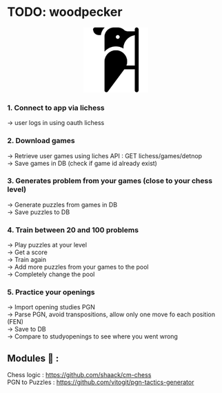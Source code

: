 # TODO: woodpecker

<p align="center">
<img width="150" heigth="150" src="front/assets/images/woodpecker.png">
</p>

### 1. Connect to app via lichess

-> user logs in using oauth lichess

### 2. Download games

-> Retrieve user games using liches API : GET lichess/games/detnop\
-> Save games in DB (check if game id already exist)

### 3. Generates problem from your games (close to your chess level)

-> Generate puzzles from games in DB\
-> Save puzzles to DB

### 4. Train between 20 and 100 problems

-> Play puzzles at your level\
-> Get a score\
-> Train again\
-> Add more puzzles from your games to the pool\
-> Completely change the pool

### 5. Practice your openings

-> Import opening studies PGN\
-> Parse PGN, avoid transpositions, allow only one move fo each position (FEN)\
-> Save to DB\
-> Compare to studyopenings to see where you went wrong

## Modules 🙏 :

Chess logic : https://github.com/shaack/cm-chess \
PGN to Puzzles : https://github.com/vitogit/pgn-tactics-generator

